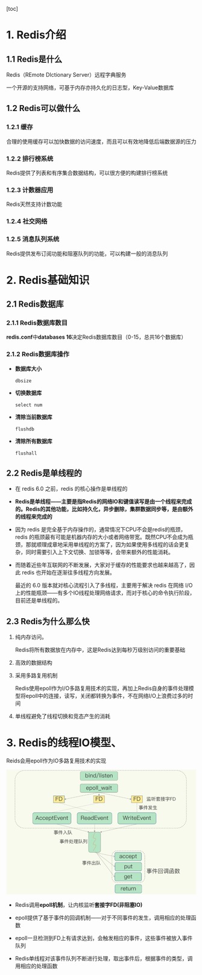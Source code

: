 [toc]

# 1. Redis介绍

## 1.1 Redis是什么

Redis（REmote DIctionary Server）远程字典服务

一个开源的支持网络，可基于内存亦持久化的日志型，Key-Value数据库

## 1.2 Redis可以做什么

### 1.2.1 缓存

合理的使用缓存可以加快数据的访问速度，而且可以有效地降低后端数据源的压力

### 1.2.2 排行榜系统

Redis提供了列表和有序集合数据结构，可以很方便的构建排行榜系统

### 1.2.3 计数器应用

Redis天然支持计数功能

### 1.2.4 社交网络

### 1.2.5 消息队列系统

Redis提供发布订阅功能和阻塞队列的功能，可以构建一般的消息队列



# 2. Redis基础知识

## 2.1 Redis数据库

### 2.1.1 Redis数据库数目

**redis.conf**中**databases 16**决定Redis数据库数目（0-15，总共16个数据库）

### 2.1.2 Redis数据库操作

* **数据库大小**

  ```
  dbsize
  ```

* **切换数据库**

  ```
  select num
  ```

* **清除当前数据库**

  ```
  flushdb
  ```

* **清除所有数据库**

  ```
  flushall
  ```

## 2.2 Redis是单线程的

* 在 redis 6.0 之前，redis 的核心操作是单线程的

* **Redis是单线程——主要是指Redis的网络IO和键值读写是由一个线程来完成的。Redis的其他功能，比如持久化，异步删除，集群数据同步等，是由额外的线程来完成的**

* 因为 redis 是完全基于内存操作的，通常情况下CPU不会是redis的瓶颈，redis 的瓶颈最有可能是机器内存的大小或者网络带宽。既然CPU不会成为瓶颈，那就顺理成章地采用单线程的方案了，因为如果使用多线程的话会更复杂，同时需要引入上下文切换、加锁等等，会带来额外的性能消耗。

* 而随着近些年互联网的不断发展，大家对于缓存的性能要求也越来越高了，因此 redis 也开始在逐渐往多线程方向发展。

  最近的 6.0 版本就对核心流程引入了多线程，主要用于解决 redis 在网络 I/O 上的性能瓶颈——有多个IO线程处理网络请求，而对于核心的命令执行阶段，目前还是单线程的。

## 2.3 Redis为什么那么快

1. 纯内存访问。

   Redis将所有数据放在内存中，这是Redis达到每秒万级别访问的重要基础

2. 高效的数据结构

3. 采用多路复用机制

   Redis使用epoll作为I/O多路复用技术的实现，再加上Redis自身的事件处理模型将epoll中的连接，读写，关闭都转换为事件，不在网络I/O上浪费过多的时间

4. 单线程避免了线程切换和竞态产生的消耗





# 3. Redis的线程IO模型、

Reids会用epoll作为IO多路复用技术的实现

![44](p/44.png)

* Redis调用**epoll机制**，让内核监听**套接字FD(非阻塞IO)**

* epoll提供了基于事件的回调机制——对于不同事件的发生，调用相应的处理函数

* epoll一旦检测到FD上有请求达到，会触发相应的事件，这些事件被放入事件队列
* Redis单线程对该事件队列不断进行处理，取出事件后，根据事件的类型，调用相应的处理函数

